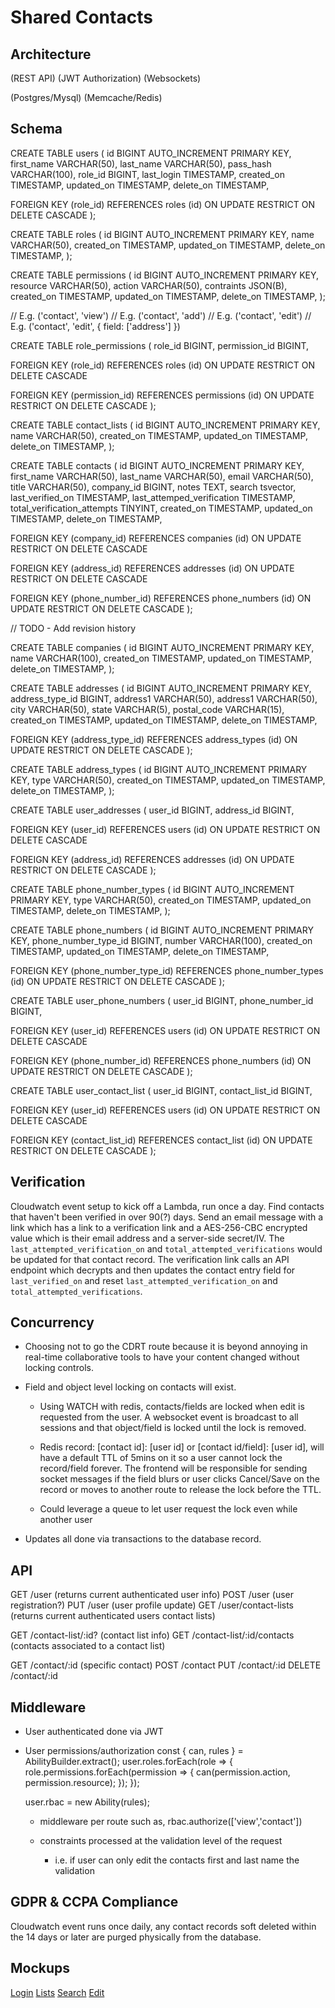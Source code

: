 # Shared Contacts

## Architecture

(REST API) (JWT Authorization)
(Websockets)

(Postgres/Mysql) (Memcache/Redis)

## Schema

CREATE TABLE users (
  id BIGINT AUTO_INCREMENT PRIMARY KEY,
  first_name VARCHAR(50),
  last_name VARCHAR(50),
  pass_hash VARCHAR(100),
  role_id BIGINT,
  last_login TIMESTAMP,
  created_on TIMESTAMP,
  updated_on TIMESTAMP,
  delete_on TIMESTAMP,

  FOREIGN KEY (role_id)
    REFERENCES roles (id)
      ON UPDATE RESTRICT ON DELETE CASCADE
);

CREATE TABLE roles (
  id BIGINT AUTO_INCREMENT PRIMARY KEY,
  name VARCHAR(50),
  created_on TIMESTAMP,
  updated_on TIMESTAMP,
  delete_on TIMESTAMP,
);

CREATE TABLE permissions (
  id BIGINT AUTO_INCREMENT PRIMARY KEY,
  resource VARCHAR(50),
  action VARCHAR(50),
  contraints JSON(B),
  created_on TIMESTAMP,
  updated_on TIMESTAMP,
  delete_on TIMESTAMP,
);

// E.g. ('contact', 'view')
// E.g. ('contact', 'add')
// E.g. ('contact', 'edit')
// E.g. ('contact', 'edit', { field: ['address'] })


CREATE TABLE role_permissions (
  role_id BIGINT,
  permission_id BIGINT,

  FOREIGN KEY (role_id)
    REFERENCES roles (id)
      ON UPDATE RESTRICT ON DELETE CASCADE

  FOREIGN KEY (permission_id)
    REFERENCES permissions (id)
      ON UPDATE RESTRICT ON DELETE CASCADE
);

CREATE TABLE contact_lists (
  id BIGINT AUTO_INCREMENT PRIMARY KEY,
  name VARCHAR(50),
  created_on TIMESTAMP,
  updated_on TIMESTAMP,
  delete_on TIMESTAMP,
);

CREATE TABLE contacts (
  id BIGINT AUTO_INCREMENT PRIMARY KEY,
  first_name VARCHAR(50),
  last_name VARCHAR(50),
  email VARCHAR(50),
  title VARCHAR(50),
  company_id BIGINT,
  notes TEXT,
  search tsvector,
  last_verified_on TIMESTAMP,
  last_attemped_verification TIMESTAMP,
  total_verification_attempts TINYINT,
  created_on TIMESTAMP,
  updated_on TIMESTAMP,
  delete_on TIMESTAMP,

  FOREIGN KEY (company_id)
    REFERENCES companies (id)
      ON UPDATE RESTRICT ON DELETE CASCADE
  
  FOREIGN KEY (address_id)
    REFERENCES addresses (id)
      ON UPDATE RESTRICT ON DELETE CASCADE
  
  FOREIGN KEY (phone_number_id)
    REFERENCES phone_numbers (id)
      ON UPDATE RESTRICT ON DELETE CASCADE
);

// TODO - Add revision history

CREATE TABLE companies (
  id BIGINT AUTO_INCREMENT PRIMARY KEY,
  name VARCHAR(100),
  created_on TIMESTAMP,
  updated_on TIMESTAMP,
  delete_on TIMESTAMP,
);

CREATE TABLE addresses (
  id BIGINT AUTO_INCREMENT PRIMARY KEY,
  address_type_id BIGINT,
  address1 VARCHAR(50),
  address1 VARCHAR(50),
  city VARCHAR(50),
  state VARCHAR(5),
  postal_code VARCHAR(15),
  created_on TIMESTAMP,
  updated_on TIMESTAMP,
  delete_on TIMESTAMP,

  FOREIGN KEY (address_type_id)
    REFERENCES address_types (id)
      ON UPDATE RESTRICT ON DELETE CASCADE
);

CREATE TABLE address_types (
  id BIGINT AUTO_INCREMENT PRIMARY KEY,
  type VARCHAR(50),
  created_on TIMESTAMP,
  updated_on TIMESTAMP,
  delete_on TIMESTAMP,
);

CREATE TABLE user_addresses (
  user_id BIGINT,
  address_id BIGINT,

  FOREIGN KEY (user_id)
    REFERENCES users (id)
      ON UPDATE RESTRICT ON DELETE CASCADE

  FOREIGN KEY (address_id)
    REFERENCES addresses (id)
      ON UPDATE RESTRICT ON DELETE CASCADE
);

CREATE TABLE phone_number_types (
  id BIGINT AUTO_INCREMENT PRIMARY KEY,
  type VARCHAR(50),
  created_on TIMESTAMP,
  updated_on TIMESTAMP,
  delete_on TIMESTAMP,
);

CREATE TABLE phone_numbers (
  id BIGINT AUTO_INCREMENT PRIMARY KEY,
  phone_number_type_id BIGINT,
  number VARCHAR(100),
  created_on TIMESTAMP,
  updated_on TIMESTAMP,
  delete_on TIMESTAMP,

  FOREIGN KEY (phone_number_type_id)
    REFERENCES phone_number_types (id)
      ON UPDATE RESTRICT ON DELETE CASCADE
);

CREATE TABLE user_phone_numbers (
  user_id BIGINT,
  phone_number_id BIGINT,

  FOREIGN KEY (user_id)
    REFERENCES users (id)
      ON UPDATE RESTRICT ON DELETE CASCADE

  FOREIGN KEY (phone_number_id)
    REFERENCES phone_numbers (id)
      ON UPDATE RESTRICT ON DELETE CASCADE
);

CREATE TABLE user_contact_list (
  user_id BIGINT,
  contact_list_id BIGINT,

  FOREIGN KEY (user_id)
    REFERENCES users (id)
      ON UPDATE RESTRICT ON DELETE CASCADE
  
  FOREIGN KEY (contact_list_id)
    REFERENCES contact_list (id)
      ON UPDATE RESTRICT ON DELETE CASCADE
);

## Verification

Cloudwatch event setup to kick off a Lambda, run once a day. Find contacts that haven't been verified in over 90(?) days. Send an email message with a link which has a link to a verification link and a AES-256-CBC encrypted value which is their email address and a server-side secret/IV. The `last_attempted_verification_on` and `total_attempted_verifications` would be updated for that contact record. The verification link calls an API endpoint which decrypts and then updates the contact entry field for `last_verified_on` and reset `last_attempted_verification_on` and `total_attempted_verifications`.

## Concurrency

- Choosing not to go the CDRT route because it is beyond annoying in real-time collaborative tools to have your content changed without locking controls.

- Field and object level locking on contacts will exist.
  
  * Using WATCH with redis, contacts/fields are locked when edit is requested from the user. A websocket event is broadcast to all sessions and that object/field is locked until the lock is removed.

  * Redis record: [contact id]: [user id] or [contact id/field]: [user id], will have a default TTL of 5mins on it so a user cannot lock the record/field forever. The frontend will be responsible for sending socket messages if the field blurs or user clicks Cancel/Save on the record or moves to another route to release the lock before the TTL.

  * Could leverage a queue to let user request the lock even while another user 

- Updates all done via transactions to the database record.

## API

GET /user (returns current authenticated user info)
POST /user (user registration?)
PUT /user (user profile update)
GET /user/contact-lists (returns current authenticated users contact lists)

GET /contact-list/:id? (contact list info)
GET /contact-list/:id/contacts (contacts associated to a contact list)

GET /contact/:id (specific contact)
POST /contact
PUT /contact/:id
DELETE /contact/:id

## Middleware

- User authenticated done via JWT
- User permissions/authorization
    const { can, rules } = AbilityBuilder.extract();
    user.roles.forEach(role => {
      role.permissions.forEach(permission => {
        can(permission.action, permission.resource);
      });
    });

    user.rbac = new Ability(rules);
  
  - middleware per route such as, rbac.authorize(['view','contact'])

  - constraints processed at the validation level of the request
    - i.e. if user can only edit the contacts first and last name the validation 

## GDPR & CCPA Compliance

Cloudwatch event runs once daily, any contact records soft deleted within the 14 days or later are purged physically from the database.

## Mockups

[Login]()
[Lists]()
[Search]()
[Edit]()